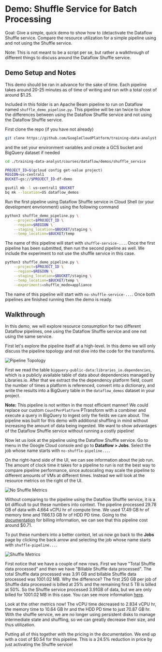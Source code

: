 # Demo: Shuffle Service for Batch Processing

Goal: Give a simple, quick demo to show how to (de)activate the Dataflow Shuffle service. Compare the resource utilization for a simple pipeline using and not using the Shuffle service.

Note: This is not meant to be a script per se, but rather a walkthrough of different things to discuss around the Dataflow Shuffle service.

## Demo Setup and Notes

This demo should be ran in advance for the sake of time. Each pipeline takes around 20-25 minutes as of time of writing and run with a total cost of around $1.25.

Included in this folder is an Apache Beam pipeline to run on Dataflow named `shuffle_demo_pipeline.py`. This pipeline will be ran twice to show the differences between using the Dataflow Shuffle service and not using the Dataflow Shuffle service.

First clone the repo (if you have not already)

```bash
git clone https://github.com/GoogleCloudPlatform/training-data-analyst
```

and the set your environment variables and create a GCS bucket and BigQuery dataset if needed

```bash
cd ./training-data-analyst/courses/dataflow/demos/shuffle_service

PROJECT_ID=$(gcloud config get-value project)
REGION=us-central1
BUCKET=gs://$PROJECT_ID-df-demo

gsutil mb -l us-central1 $BUCKET
bq mk --location=US dataflow_demos
```

Run the first pipeline using Dataflow Shuffle service in Cloud Shell (or your development envrionment) using the following command

```bash
python3 shuffle_demo_pipeline.py \
    --project=$PROJECT_ID \
    --region=$REGION \
    --staging_location=$BUCKET/staging \
    --temp_location=$BUCKET/temp
```

The name of this pipeline will start with `shuffle-service-...`. Once the first pipeline has been submitted, then run the second pipeline as well. We include the experiment to not use the shuffle service in this case.

```bash
python3 shuffle_demo_pipeline.py \
    --project=$PROJECT_ID \
    --region=$REGION \
    --staging_location=$BUCKET/staging \
    --temp_location=$BUCKET/temp \
    --experiments=shuffle_mode=appliance
```

The name of this pipeline will start with `no-shuffle-service-...`. Once both pipelines are finished running then the demo is ready.

## Walkthrough

In this demo, we will explore resource consumption for two different Dataflow pipelines, one using the Dataflow Shuffle service and one not using the same service.

First let's explore the pipeline itself at a high-level. In this demo we will only discuss the pipeline topology and not dive into the code for the transforms.

![Pipeline Topology](img/Dataflow_Pipeline.png)

First we read the table `bigquery-public-data:libraries_io.dependencies`, which is a publicly available table of data about dependencies managed by Libraries.io. After that we extract the the dependency platform field, count the number of times a platform is referenced, convert into a dictionary, and write the results into a BigQuery table in the `dataflow_demos` dataset in your project.

**Note:** This pipeline is not written in the most efficient manner! We could replace our custom `CountPerPlatform` PTransform with a combiner and execute a query in BigQuery to ingest only the fields we care about. The pipeline was built for this demo with additional shuffling in mind without increasing the amount of data being ingested. We want to show advantages of the Dataflow Shuffle service without running a costly pipeline!

Now let us look at the pipeline using the Dataflow Shuffle service. Go to menu in the Google Cloud console and go to **Dataflow > Jobs**. Select the job whose name starts with `no-shuffle-pipeline...`. 

On the right-hand side of the UI, we can see information about the job run. The amount of clock time it takes for a pipeline to run is not the best way to compare pipeline performance, since autoscaling may scale the pipeline to different amounts of VMs at different times. Instead we will look at the resource metrics on the right of the UI.

![No Shuffle Metrics](img/No_Shuffle.png)

Without comparing to the pipeline using the Dataflow Shuffle service, it is a bit difficult to put these numbers into context. The pipeline processed 29.78 GB of data with 4.664 vCPU hr of compute time. We used 17.49 GB hr of memory time and 1166.13 GB hr of HDD PD time. Going to the [documentation](https://cloud.google.com/dataflow/pricing) for billing information, we can see that this pipeline cost around $0.71.

To put these numbers into a better context, let us now go back to the **Jobs** page by clicking the back arrow and selecting the job whose name starts with `shuffle-pipeline...`.

![Shuffle Metrics](img/Shuffle.png)

First notice that we have a couple of new rows. First we have "Total Shuffle data processed" and then we have "Billable Shuffle data processed". The total Shuffle data processed was 3.91 GB and billable Shuffle data processed was 1001.02 MB. Why the difference? The first 250 GB per job of Shuffle data processed is billed at 25% and the remaining first 5 TB is billed at 50%. So the Shuffle service processed 3.91GB of data, but we are only billed for 1001.02 MB in this case. You can see more information [here](https://cloud.google.com/dataflow/pricing#dataflow_shuffle_pricing_details).

Look at the other metrics now! The vCPU time decreased to 2.834 vCPU hr, the memory time to 10.64 GB hr and the HDD PD time to just 70.87 GB hr. With the shuffle service, we are no longer using persistent disks to manage intermediate state and shuffling, so we can greatly decrease their size, and thus utilization. 

Putting all of this together with the pricing in the documentation. We end up with a cost of $0.54 for this pipeline. This is a 24.5% reduction in price by just activating the Shuffle service!